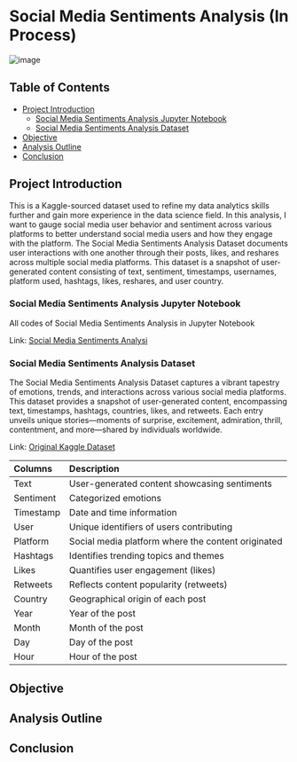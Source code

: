 # Social Media Sentiments Analysis (In Process)

![image](https://github.com/jasondo-da/Social_Media_Sentiments_Analysis/assets/138195365/2e065f22-74b1-4722-86f8-ce8af7c19fb9)

## Table of Contents

- [Project Introduction](#project-introduction)
    - [Social Media Sentiments Analysis Jupyter Notebook](#social-media-sentiments-analysis-jupyter-notebook)
    - [Social Media Sentiments Analysis Dataset](#social-media-sentiments-analysis-dataset)
- [Objective](#objective)
- [Analysis Outline](#analysis-outline)
- [Conclusion](#conclusion)

## Project Introduction

This is a Kaggle-sourced dataset used to refine my data analytics skills further and gain more experience in the data science field. In this analysis, I want to gauge social media user behavior and sentiment across various platforms to better understand social media users and how they engage with the platform. The Social Media Sentiments Analysis Dataset documents user interactions with one another through their posts, likes, and reshares across multiple social media platforms. This dataset is a snapshot of user-generated content consisting of text, sentiment, timestamps, usernames, platform used, hashtags, likes, reshares, and user country. 

### Social Media Sentiments Analysis Jupyter Notebook

All codes of Social Media Sentiments Analysis in Jupyter Notebook

Link: [Social Media Sentiments Analysi](https://github.com/jasondo-da/Social_Media_Sentiments_Analysis/blob/main/social_media_sentiments_analysis.ipynb)

### Social Media Sentiments Analysis Dataset

The Social Media Sentiments Analysis Dataset captures a vibrant tapestry of emotions, trends, and interactions across various social media platforms. This dataset provides a snapshot of user-generated content, encompassing text, timestamps, hashtags, countries, likes, and retweets. Each entry unveils unique stories—moments of surprise, excitement, admiration, thrill, contentment, and more—shared by individuals worldwide.

Link: [Original Kaggle Dataset](https://www.kaggle.com/datasets/kashishparmar02/social-media-sentiments-analysis-dataset)

| Columns | Description |
| :------------- | :------------ |
| Text | User-generated content showcasing sentiments |
| Sentiment | Categorized emotions |
| Timestamp | Date and time information |
| User | Unique identifiers of users contributing |
| Platform | Social media platform where the content originated |
| Hashtags | Identifies trending topics and themes |
| Likes | Quantifies user engagement (likes) |
| Retweets | Reflects content popularity (retweets) |
| Country | Geographical origin of each post |
| Year | Year of the post |
| Month | Month of the post |
| Day | Day of the post |
| Hour | Hour of the post |

## Objective



## Analysis Outline



## Conclusion


